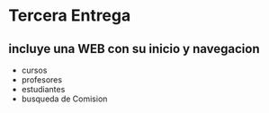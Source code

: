 # Tercera Entrega
## incluye una WEB con su inicio y navegacion 

- cursos
- profesores
- estudiantes
- busqueda de Comision
